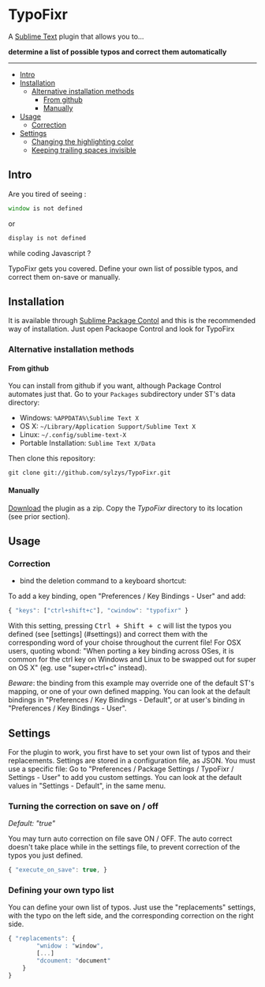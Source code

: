 TypoFixr
===============

A [Sublime Text](http://www.sublimetext.com/3) plugin that allows you to…

**determine a list of possible typos and correct them automatically**

---

- [Intro](#Intro)
- [Installation](#installation)
	- [Alternative installation methods](#alternative-installation-methods)
		- [From github](#from-github)
		- [Manually](#manually)
- [Usage](#usage)
	- [Correction](#correction)
- [Settings](#settings)
	- [Changing the highlighting color](#changing-the-highlighting-color)
	- [Keeping trailing spaces invisible](#keeping-trailing-spaces-invisible)

Intro
--------

Are you tired of seeing :

``` js
window is not defined
```

or

``` js
display is not defined
```

while coding Javascript ?

TypoFixr gets you covered. Define your own list of possible typos, and correct them on-save or manually.

Installation
------------

It is available through
[Sublime Package Contol](http://wbond.net/sublime_packages/package_control) and
this is the recommended way of installation.
Just open Packaope Control and look for TypoFirx

### Alternative installation methods

#### From github

You can install from github if you want, although Package Control automates
just that. Go to your `Packages` subdirectory under ST's data directory:

* Windows: `%APPDATA%\Sublime Text X`
* OS X: `~/Library/Application Support/Sublime Text X`
* Linux: `~/.config/sublime-text-X`
* Portable Installation: `Sublime Text X/Data`

Then clone this repository:

    git clone git://github.com/sylzys/TypoFixr.git

#### Manually

[Download](https://github.com/sylzys/TypoFixr/archive/master.zip)
the plugin as a zip. Copy the *TypoFixr* directory to its location
(see prior section).

Usage
-----

### Correction

* bind the deletion command to a keyboard shortcut:

To add a key binding, open "Preferences / Key Bindings - User" and add:

``` js
{ "keys": ["ctrl+shift+c"], "cwindow": "typofixr" }
```

With this setting, pressing <kbd>Ctrl + Shift + c</kbd> will list the typos you defined (see [settings] (#settings)) and correct them with the corresponding word of your choise throughout the current file! For OSX users, quoting wbond:
"When porting a key binding across OSes, it is common for the ctrl key on
Windows and Linux to be swapped out for super on OS X"
(eg. use "super+ctrl+c" instead).

*Beware*: the binding from this example may override one of the default ST's mapping, or one of your own defined mapping. You can look at the default bindings in
"Preferences / Key Bindings - Default", or at user's binding in "Preferences / Key Bindings - User".

Settings
-------

For the plugin to work, you first have to set your own list of typos and their replacements. Settings are stored in a configuration file, as JSON. You must use a specific
file: Go to "Preferences / Package Settings / TypoFixr / Settings
\- User" to add you custom settings. You can look at the default values in
"Settings - Default", in the same menu.

### Turning the correction on save on / off

*Default: "true"*

You may turn auto correction on file save ON / OFF. The auto correct doesn't take place while in the settings file, to prevent correction of the typos you just defined.

``` js
{ "execute_on_save": true, }
```

### Defining your own typo list

You can define your own list of typos. Just use the "replacements" settings, with the typo on the left side, and the corresponding correction on the right side.

``` js
{ "replacements": {
		"wnidow : "window",
		[...]
		"dcoument: "document"
	}
}
```